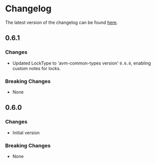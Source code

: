 # Changelog

The latest version of the changelog can be found [here](https://github.com/Azure/bicep-registry-modules/blob/main/avm/res/container-instance/container-group/CHANGELOG.md).

## 0.6.1

### Changes

- Updated LockType to 'avm-common-types version' `0.6.0`, enabling custom notes for locks.

### Breaking Changes

- None

## 0.6.0

### Changes

- Initial version

### Breaking Changes

- None
